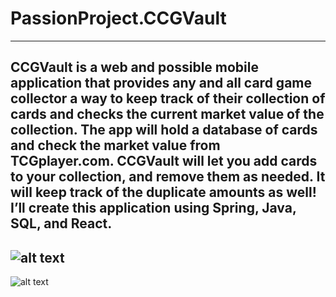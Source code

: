 # PassionProject.CCGVault
----
CCGVault is a web and possible mobile application that provides any and all card game collector a way to keep track of their collection of cards and checks the current market value of the collection. The app will hold a database of cards and check the market value from TCGplayer.com. CCGVault will let you add cards to your collection, and remove them as needed. It will keep track of the duplicate amounts as well! I’ll create this application using Spring, Java, SQL, and React.
----
![alt text](https://github.com/troyle51/PassionProject.CCGVault/blob/main/CCGVault-UML.png?raw=true)
----
![alt text](https://github.com/troyle51/PassionProject.CCGVault/blob/main/CCGVault-UI.png?raw=true)
